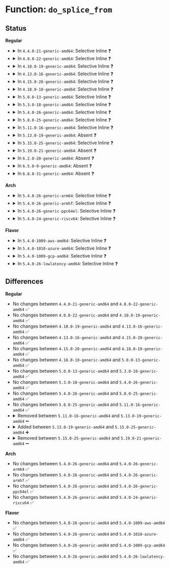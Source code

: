 # Function: <code>do_splice_from</code>

## Status
<b>Regular</b>
<ul>
<li>
<details>
<summary>In <code>4.4.0-21-generic-amd64</code>: Selective Inline ❓</summary>

```c
long int do_splice_from(struct pipe_inode_info * pipe, struct file * out, loff_t * ppos, size_t len, unsigned int flags)
```

```json
{
  "name": "do_splice_from",
  "collision_type": "Unique Global",
  "inline_type": "Selective",
  "funcs": [
    {
      "addr": 18446744071581193808,
      "name": "do_splice_from",
      "external": true,
      "loc": "fs/splice.c:1113",
      "file": "fs/splice.c",
      "inline": "not declared, inlined",
      "caller_inline": [
        "fs/splice.c:direct_splice_actor",
        "fs/splice.c:SyS_splice"
      ],
      "caller_func": []
    }
  ],
  "symbols": [
    {
      "addr": 18446744071581193808,
      "name": "do_splice_from",
      "section": ".text",
      "bind": "STB_GLOBAL",
      "size": 38
    }
  ]
}
```
</details>
</li>
<li>
<details>
<summary>In <code>4.8.0-22-generic-amd64</code>: Selective Inline ❓</summary>

```c
long int do_splice_from(struct pipe_inode_info * pipe, struct file * out, loff_t * ppos, size_t len, unsigned int flags)
```

```json
{
  "name": "do_splice_from",
  "collision_type": "Unique Global",
  "inline_type": "Selective",
  "funcs": [
    {
      "addr": 18446744071581368110,
      "name": "do_splice_from",
      "external": true,
      "loc": "fs/splice.c:1114",
      "file": "fs/splice.c",
      "inline": "not declared, inlined",
      "caller_inline": [
        "fs/splice.c:SyS_splice",
        "fs/splice.c:direct_splice_actor"
      ],
      "caller_func": []
    }
  ],
  "symbols": [
    {
      "addr": 18446744071581357904,
      "name": "do_splice_from",
      "section": ".text",
      "bind": "STB_GLOBAL",
      "size": 38
    }
  ]
}
```
</details>
</li>
<li>
<details>
<summary>In <code>4.10.0-19-generic-amd64</code>: Selective Inline ❓</summary>

```c
long int do_splice_from(struct pipe_inode_info * pipe, struct file * out, loff_t * ppos, size_t len, unsigned int flags)
```

```json
{
  "name": "do_splice_from",
  "collision_type": "Unique Global",
  "inline_type": "Selective",
  "funcs": [
    {
      "addr": 18446744071581445790,
      "name": "do_splice_from",
      "external": true,
      "loc": "fs/splice.c:860",
      "file": "fs/splice.c",
      "inline": "not declared, inlined",
      "caller_inline": [
        "fs/splice.c:SyS_splice",
        "fs/splice.c:direct_splice_actor"
      ],
      "caller_func": []
    }
  ],
  "symbols": [
    {
      "addr": 18446744071581437024,
      "name": "do_splice_from",
      "section": ".text",
      "bind": "STB_GLOBAL",
      "size": 38
    }
  ]
}
```
</details>
</li>
<li>
<details>
<summary>In <code>4.13.0-16-generic-amd64</code>: Selective Inline ❓</summary>

```c
long int do_splice_from(struct pipe_inode_info * pipe, struct file * out, loff_t * ppos, size_t len, unsigned int flags)
```

```json
{
  "name": "do_splice_from",
  "collision_type": "Unique Global",
  "inline_type": "Selective",
  "funcs": [
    {
      "addr": 18446744071581500122,
      "name": "do_splice_from",
      "external": true,
      "loc": "fs/splice.c:856",
      "file": "fs/splice.c",
      "inline": "not declared, inlined",
      "caller_inline": [
        "fs/splice.c:SyS_splice",
        "fs/splice.c:direct_splice_actor"
      ],
      "caller_func": []
    }
  ],
  "symbols": [
    {
      "addr": 18446744071581491664,
      "name": "do_splice_from",
      "section": ".text",
      "bind": "STB_GLOBAL",
      "size": 38
    }
  ]
}
```
</details>
</li>
<li>
<details>
<summary>In <code>4.15.0-20-generic-amd64</code>: Selective Inline ❓</summary>

```c
long int do_splice_from(struct pipe_inode_info * pipe, struct file * out, loff_t * ppos, size_t len, unsigned int flags)
```

```json
{
  "name": "do_splice_from",
  "collision_type": "Unique Global",
  "inline_type": "Selective",
  "funcs": [
    {
      "addr": 18446744071581642250,
      "name": "do_splice_from",
      "external": true,
      "loc": "fs/splice.c:840",
      "file": "fs/splice.c",
      "inline": "not declared, inlined",
      "caller_inline": [
        "fs/splice.c:SyS_splice",
        "fs/splice.c:direct_splice_actor"
      ],
      "caller_func": []
    }
  ],
  "symbols": [
    {
      "addr": 18446744071581633616,
      "name": "do_splice_from",
      "section": ".text",
      "bind": "STB_GLOBAL",
      "size": 41
    }
  ]
}
```
</details>
</li>
<li>
<details>
<summary>In <code>4.18.0-10-generic-amd64</code>: Selective Inline ❓</summary>

```c
long int do_splice_from(struct pipe_inode_info * pipe, struct file * out, loff_t * ppos, size_t len, unsigned int flags)
```

```json
{
  "name": "do_splice_from",
  "collision_type": "Unique Global",
  "inline_type": "Selective",
  "funcs": [
    {
      "addr": 18446744071581796956,
      "name": "do_splice_from",
      "external": true,
      "loc": "fs/splice.c:841",
      "file": "fs/splice.c",
      "inline": "not declared, inlined",
      "caller_inline": [
        "fs/splice.c:do_splice",
        "fs/splice.c:direct_splice_actor"
      ],
      "caller_func": []
    }
  ],
  "symbols": [
    {
      "addr": 18446744071581792368,
      "name": "do_splice_from",
      "section": ".text",
      "bind": "STB_GLOBAL",
      "size": 41
    }
  ]
}
```
</details>
</li>
<li>
<details>
<summary>In <code>5.0.0-13-generic-amd64</code>: Selective Inline ❓</summary>

```c
long int do_splice_from(struct pipe_inode_info * pipe, struct file * out, loff_t * ppos, size_t len, unsigned int flags)
```

```json
{
  "name": "do_splice_from",
  "collision_type": "Unique Global",
  "inline_type": "Selective",
  "funcs": [
    {
      "addr": 18446744071581883521,
      "name": "do_splice_from",
      "external": true,
      "loc": "fs/splice.c:840",
      "file": "fs/splice.c",
      "inline": "not declared, inlined",
      "caller_inline": [
        "fs/splice.c:do_splice",
        "fs/splice.c:direct_splice_actor"
      ],
      "caller_func": []
    }
  ],
  "symbols": [
    {
      "addr": 18446744071581879264,
      "name": "do_splice_from",
      "section": ".text",
      "bind": "STB_GLOBAL",
      "size": 41
    }
  ]
}
```
</details>
</li>
<li>
<details>
<summary>In <code>5.3.0-18-generic-amd64</code>: Selective Inline ❓</summary>

```c
long int do_splice_from(struct pipe_inode_info * pipe, struct file * out, loff_t * ppos, size_t len, unsigned int flags)
```

```json
{
  "name": "do_splice_from",
  "collision_type": "Unique Global",
  "inline_type": "Selective",
  "funcs": [
    {
      "addr": 18446744071582009377,
      "name": "do_splice_from",
      "external": true,
      "loc": "fs/splice.c:837",
      "file": "fs/splice.c",
      "inline": "not declared, inlined",
      "caller_inline": [
        "fs/splice.c:do_splice",
        "fs/splice.c:direct_splice_actor"
      ],
      "caller_func": []
    }
  ],
  "symbols": [
    {
      "addr": 18446744071582004032,
      "name": "do_splice_from",
      "section": ".text",
      "bind": "STB_GLOBAL",
      "size": 41
    }
  ]
}
```
</details>
</li>
<li>
<details>
<summary>In <code>5.4.0-26-generic-amd64</code>: Selective Inline ❓</summary>

```c
long int do_splice_from(struct pipe_inode_info * pipe, struct file * out, loff_t * ppos, size_t len, unsigned int flags)
```

```json
{
  "name": "do_splice_from",
  "collision_type": "Unique Global",
  "inline_type": "Selective",
  "funcs": [
    {
      "addr": 18446744071582087329,
      "name": "do_splice_from",
      "external": true,
      "loc": "fs/splice.c:837",
      "file": "fs/splice.c",
      "inline": "not declared, inlined",
      "caller_inline": [
        "fs/splice.c:do_splice",
        "fs/splice.c:direct_splice_actor"
      ],
      "caller_func": []
    }
  ],
  "symbols": [
    {
      "addr": 18446744071582081984,
      "name": "do_splice_from",
      "section": ".text",
      "bind": "STB_GLOBAL",
      "size": 41
    }
  ]
}
```
</details>
</li>
<li>
<details>
<summary>In <code>5.8.0-25-generic-amd64</code>: Selective Inline ❓</summary>

```c
long int do_splice_from(struct pipe_inode_info * pipe, struct file * out, loff_t * ppos, size_t len, unsigned int flags)
```

```json
{
  "name": "do_splice_from",
  "collision_type": "Unique Global",
  "inline_type": "Selective",
  "funcs": [
    {
      "addr": 18446744071582321938,
      "name": "do_splice_from",
      "external": true,
      "loc": "fs/splice.c:842",
      "file": "fs/splice.c",
      "inline": "not declared, inlined",
      "caller_inline": [
        "fs/splice.c:direct_splice_actor"
      ],
      "caller_func": [
        "fs/splice.c:do_splice"
      ]
    }
  ],
  "symbols": [
    {
      "addr": 18446744071582321712,
      "name": "do_splice_from",
      "section": ".text",
      "bind": "STB_GLOBAL",
      "size": 175
    }
  ]
}
```
</details>
</li>
<li>
<details>
<summary>In <code>5.11.0-16-generic-amd64</code>: Selective Inline ❓</summary>

```c
long int do_splice_from(struct pipe_inode_info * pipe, struct file * out, loff_t * ppos, size_t len, unsigned int flags)
```

```json
{
  "name": "do_splice_from",
  "collision_type": "Unique Global",
  "inline_type": "Selective",
  "funcs": [
    {
      "addr": 18446744071582379056,
      "name": "do_splice_from",
      "external": true,
      "loc": "fs/splice.c:759",
      "file": "fs/splice.c",
      "inline": "not declared, inlined",
      "caller_inline": [
        "fs/splice.c:do_splice",
        "fs/splice.c:do_splice",
        "fs/splice.c:direct_splice_actor",
        "fs/splice.c:direct_splice_actor"
      ],
      "caller_func": []
    }
  ],
  "symbols": [
    {
      "addr": 18446744071582372528,
      "name": "do_splice_from",
      "section": ".text",
      "bind": "STB_GLOBAL",
      "size": 54
    }
  ]
}
```
</details>
</li>
<li>
<details>
<summary>In <code>5.13.0-19-generic-amd64</code>: Absent ❓</summary>

```json
{
  "name": "do_splice_from",
  "collision_type": "Unique Static",
  "inline_type": "Full",
  "funcs": [
    {
      "addr": 18446744071582406116,
      "name": "do_splice_from",
      "external": false,
      "loc": "fs/splice.c:762",
      "file": "fs/splice.c",
      "inline": "not declared, inlined",
      "caller_inline": [
        "fs/splice.c:do_splice",
        "fs/splice.c:do_splice",
        "fs/splice.c:direct_splice_actor",
        "fs/splice.c:direct_splice_actor"
      ],
      "caller_func": []
    }
  ],
  "symbols": []
}
```
</details>
</li>
<li>
<details>
<summary>In <code>5.15.0-25-generic-amd64</code>: Selective Inline ❓</summary>

```c
long int do_splice_from(struct pipe_inode_info * pipe, struct file * out, loff_t * ppos, size_t len, unsigned int flags)
```

```json
{
  "name": "do_splice_from",
  "collision_type": "Unique Global",
  "inline_type": "Selective",
  "funcs": [
    {
      "addr": 18446744071582727892,
      "name": "do_splice_from",
      "external": true,
      "loc": "fs/splice.c:762",
      "file": "fs/splice.c",
      "inline": "not declared, inlined",
      "caller_inline": [
        "fs/splice.c:do_splice",
        "fs/splice.c:do_splice",
        "fs/splice.c:direct_splice_actor",
        "fs/splice.c:direct_splice_actor"
      ],
      "caller_func": []
    }
  ],
  "symbols": [
    {
      "addr": 18446744071582721344,
      "name": "do_splice_from",
      "section": ".text",
      "bind": "STB_GLOBAL",
      "size": 54
    }
  ]
}
```
</details>
</li>
<li>
<details>
<summary>In <code>5.19.0-21-generic-amd64</code>: Absent ❓</summary>

```json
{
  "name": "do_splice_from",
  "collision_type": "Unique Static",
  "inline_type": "Full",
  "funcs": [
    {
      "addr": 18446744071583273459,
      "name": "do_splice_from",
      "external": false,
      "loc": "fs/splice.c:762",
      "file": "fs/splice.c",
      "inline": "not declared, inlined",
      "caller_inline": [
        "fs/splice.c:do_splice",
        "fs/splice.c:do_splice",
        "fs/splice.c:direct_splice_actor",
        "fs/splice.c:direct_splice_actor"
      ],
      "caller_func": []
    }
  ],
  "symbols": []
}
```
</details>
</li>
<li>
<details>
<summary>In <code>6.2.0-20-generic-amd64</code>: Absent ❓</summary>

```json
{
  "name": "do_splice_from",
  "collision_type": "Unique Static",
  "inline_type": "Full",
  "funcs": [
    {
      "addr": 18446744071583855843,
      "name": "do_splice_from",
      "external": false,
      "loc": "fs/splice.c:759",
      "file": "fs/splice.c",
      "inline": "not declared, inlined",
      "caller_inline": [
        "fs/splice.c:do_splice",
        "fs/splice.c:do_splice",
        "fs/splice.c:direct_splice_actor",
        "fs/splice.c:direct_splice_actor"
      ],
      "caller_func": []
    }
  ],
  "symbols": []
}
```
</details>
</li>
<li>
<details>
<summary>In <code>6.5.0-9-generic-amd64</code>: Absent ❓</summary>

```json
{
  "name": "do_splice_from",
  "collision_type": "Unique Static",
  "inline_type": "Full",
  "funcs": [
    {
      "addr": 18446744071584076498,
      "name": "do_splice_from",
      "external": false,
      "loc": "fs/splice.c:931",
      "file": "fs/splice.c",
      "inline": "not declared, inlined",
      "caller_inline": [
        "fs/splice.c:do_splice",
        "fs/splice.c:do_splice",
        "fs/splice.c:direct_splice_actor",
        "fs/splice.c:direct_splice_actor"
      ],
      "caller_func": []
    }
  ],
  "symbols": []
}
```
</details>
</li>
<li>
<details>
<summary>In <code>6.8.0-31-generic-amd64</code>: Absent ❓</summary>

```json
{
  "name": "do_splice_from",
  "collision_type": "Unique Static",
  "inline_type": "Full",
  "funcs": [
    {
      "addr": 18446744071584292633,
      "name": "do_splice_from",
      "external": false,
      "loc": "fs/splice.c:936",
      "file": "fs/splice.c",
      "inline": "not declared, inlined",
      "caller_inline": [
        "fs/splice.c:do_splice",
        "fs/splice.c:do_splice",
        "fs/splice.c:splice_file_range_actor",
        "fs/splice.c:splice_file_range_actor",
        "fs/splice.c:direct_splice_actor",
        "fs/splice.c:direct_splice_actor"
      ],
      "caller_func": []
    }
  ],
  "symbols": []
}
```
</details>
</li>
</ul>
<b>Arch</b>
<ul>
<li>
<details>
<summary>In <code>5.4.0-26-generic-arm64</code>: Selective Inline ❓</summary>

```c
long int do_splice_from(struct pipe_inode_info * pipe, struct file * out, loff_t * ppos, size_t len, unsigned int flags)
```

```json
{
  "name": "do_splice_from",
  "collision_type": "Unique Global",
  "inline_type": "Selective",
  "funcs": [
    {
      "addr": 18446603336493625148,
      "name": "do_splice_from",
      "external": true,
      "loc": "fs/splice.c:837",
      "file": "fs/splice.c",
      "inline": "not declared, inlined",
      "caller_inline": [
        "fs/splice.c:do_splice",
        "fs/splice.c:direct_splice_actor"
      ],
      "caller_func": []
    }
  ],
  "symbols": [
    {
      "addr": 18446603336493616472,
      "name": "do_splice_from",
      "section": ".text",
      "bind": "STB_GLOBAL",
      "size": 116
    }
  ]
}
```
</details>
</li>
<li>
<details>
<summary>In <code>5.4.0-26-generic-armhf</code>: Selective Inline ❓</summary>

```c
long int do_splice_from(struct pipe_inode_info * pipe, struct file * out, loff_t * ppos, size_t len, unsigned int flags)
```

```json
{
  "name": "do_splice_from",
  "collision_type": "Unique Global",
  "inline_type": "Selective",
  "funcs": [
    {
      "addr": 3227165176,
      "name": "do_splice_from",
      "external": true,
      "loc": "fs/splice.c:837",
      "file": "fs/splice.c",
      "inline": "not declared, inlined",
      "caller_inline": [
        "fs/splice.c:do_splice",
        "fs/splice.c:direct_splice_actor"
      ],
      "caller_func": []
    }
  ],
  "symbols": [
    {
      "addr": 3227158804,
      "name": "do_splice_from",
      "section": ".text",
      "bind": "STB_GLOBAL",
      "size": 68
    }
  ]
}
```
</details>
</li>
<li>
<details>
<summary>In <code>5.4.0-26-generic-ppc64el</code>: Selective Inline ❓</summary>

```c
long int do_splice_from(struct pipe_inode_info * pipe, struct file * out, loff_t * ppos, size_t len, unsigned int flags)
```

```json
{
  "name": "do_splice_from",
  "collision_type": "Unique Global",
  "inline_type": "Selective",
  "funcs": [
    {
      "addr": 13835058055287212224,
      "name": "do_splice_from",
      "external": true,
      "loc": "fs/splice.c:837",
      "file": "fs/splice.c",
      "inline": "not declared, inlined",
      "caller_inline": [
        "fs/splice.c:do_splice",
        "fs/splice.c:direct_splice_actor"
      ],
      "caller_func": []
    }
  ],
  "symbols": [
    {
      "addr": 13835058055287203488,
      "name": "do_splice_from",
      "section": ".text",
      "bind": "STB_GLOBAL",
      "size": 116
    }
  ]
}
```
</details>
</li>
<li>
<details>
<summary>In <code>5.4.0-24-generic-riscv64</code>: Selective Inline ❓</summary>

```c
long int do_splice_from(struct pipe_inode_info * pipe, struct file * out, loff_t * ppos, size_t len, unsigned int flags)
```

```json
{
  "name": "do_splice_from",
  "collision_type": "Unique Global",
  "inline_type": "Selective",
  "funcs": [
    {
      "addr": 18446743936273264832,
      "name": "do_splice_from",
      "external": true,
      "loc": "fs/splice.c:837",
      "file": "fs/splice.c",
      "inline": "not declared, inlined",
      "caller_inline": [
        "fs/splice.c:do_splice",
        "fs/splice.c:direct_splice_actor"
      ],
      "caller_func": []
    }
  ],
  "symbols": [
    {
      "addr": 18446743936273260828,
      "name": "do_splice_from",
      "section": ".text",
      "bind": "STB_GLOBAL",
      "size": 84
    }
  ]
}
```
</details>
</li>
</ul>
<b>Flavor</b>
<ul>
<li>
<details>
<summary>In <code>5.4.0-1009-aws-amd64</code>: Selective Inline ❓</summary>

```c
long int do_splice_from(struct pipe_inode_info * pipe, struct file * out, loff_t * ppos, size_t len, unsigned int flags)
```

```json
{
  "name": "do_splice_from",
  "collision_type": "Unique Global",
  "inline_type": "Selective",
  "funcs": [
    {
      "addr": 18446744071582056065,
      "name": "do_splice_from",
      "external": true,
      "loc": "fs/splice.c:837",
      "file": "fs/splice.c",
      "inline": "not declared, inlined",
      "caller_inline": [
        "fs/splice.c:do_splice",
        "fs/splice.c:direct_splice_actor"
      ],
      "caller_func": []
    }
  ],
  "symbols": [
    {
      "addr": 18446744071582050720,
      "name": "do_splice_from",
      "section": ".text",
      "bind": "STB_GLOBAL",
      "size": 41
    }
  ]
}
```
</details>
</li>
<li>
<details>
<summary>In <code>5.4.0-1010-azure-amd64</code>: Selective Inline ❓</summary>

```c
long int do_splice_from(struct pipe_inode_info * pipe, struct file * out, loff_t * ppos, size_t len, unsigned int flags)
```

```json
{
  "name": "do_splice_from",
  "collision_type": "Unique Global",
  "inline_type": "Selective",
  "funcs": [
    {
      "addr": 18446744071581993617,
      "name": "do_splice_from",
      "external": true,
      "loc": "fs/splice.c:837",
      "file": "fs/splice.c",
      "inline": "not declared, inlined",
      "caller_inline": [
        "fs/splice.c:do_splice",
        "fs/splice.c:direct_splice_actor"
      ],
      "caller_func": []
    }
  ],
  "symbols": [
    {
      "addr": 18446744071581988272,
      "name": "do_splice_from",
      "section": ".text",
      "bind": "STB_GLOBAL",
      "size": 41
    }
  ]
}
```
</details>
</li>
<li>
<details>
<summary>In <code>5.4.0-1009-gcp-amd64</code>: Selective Inline ❓</summary>

```c
long int do_splice_from(struct pipe_inode_info * pipe, struct file * out, loff_t * ppos, size_t len, unsigned int flags)
```

```json
{
  "name": "do_splice_from",
  "collision_type": "Unique Global",
  "inline_type": "Selective",
  "funcs": [
    {
      "addr": 18446744071582047345,
      "name": "do_splice_from",
      "external": true,
      "loc": "fs/splice.c:837",
      "file": "fs/splice.c",
      "inline": "not declared, inlined",
      "caller_inline": [
        "fs/splice.c:do_splice",
        "fs/splice.c:direct_splice_actor"
      ],
      "caller_func": []
    }
  ],
  "symbols": [
    {
      "addr": 18446744071582042000,
      "name": "do_splice_from",
      "section": ".text",
      "bind": "STB_GLOBAL",
      "size": 41
    }
  ]
}
```
</details>
</li>
<li>
<details>
<summary>In <code>5.4.0-26-lowlatency-amd64</code>: Selective Inline ❓</summary>

```c
long int do_splice_from(struct pipe_inode_info * pipe, struct file * out, loff_t * ppos, size_t len, unsigned int flags)
```

```json
{
  "name": "do_splice_from",
  "collision_type": "Unique Global",
  "inline_type": "Selective",
  "funcs": [
    {
      "addr": 18446744071582119025,
      "name": "do_splice_from",
      "external": true,
      "loc": "fs/splice.c:837",
      "file": "fs/splice.c",
      "inline": "not declared, inlined",
      "caller_inline": [
        "fs/splice.c:do_splice",
        "fs/splice.c:direct_splice_actor"
      ],
      "caller_func": []
    }
  ],
  "symbols": [
    {
      "addr": 18446744071582113728,
      "name": "do_splice_from",
      "section": ".text",
      "bind": "STB_GLOBAL",
      "size": 41
    }
  ]
}
```
</details>
</li>
</ul>

## Differences
<b>Regular</b>
<ul>
<li>
No changes between <code>4.4.0-21-generic-amd64</code> and <code>4.8.0-22-generic-amd64</code> ✅
</li>
<li>
No changes between <code>4.8.0-22-generic-amd64</code> and <code>4.10.0-19-generic-amd64</code> ✅
</li>
<li>
No changes between <code>4.10.0-19-generic-amd64</code> and <code>4.13.0-16-generic-amd64</code> ✅
</li>
<li>
No changes between <code>4.13.0-16-generic-amd64</code> and <code>4.15.0-20-generic-amd64</code> ✅
</li>
<li>
No changes between <code>4.15.0-20-generic-amd64</code> and <code>4.18.0-10-generic-amd64</code> ✅
</li>
<li>
No changes between <code>4.18.0-10-generic-amd64</code> and <code>5.0.0-13-generic-amd64</code> ✅
</li>
<li>
No changes between <code>5.0.0-13-generic-amd64</code> and <code>5.3.0-18-generic-amd64</code> ✅
</li>
<li>
No changes between <code>5.3.0-18-generic-amd64</code> and <code>5.4.0-26-generic-amd64</code> ✅
</li>
<li>
No changes between <code>5.4.0-26-generic-amd64</code> and <code>5.8.0-25-generic-amd64</code> ✅
</li>
<li>
No changes between <code>5.8.0-25-generic-amd64</code> and <code>5.11.0-16-generic-amd64</code> ✅
</li>
<li>
<details>
<summary>Removed between <code>5.11.0-16-generic-amd64</code> and <code>5.13.0-19-generic-amd64</code> ➖</summary>

```c
long int do_splice_from(struct pipe_inode_info * pipe, struct file * out, loff_t * ppos, size_t len, unsigned int flags)
```
</details>
</li>
<li>
<details>
<summary>Added between <code>5.13.0-19-generic-amd64</code> and <code>5.15.0-25-generic-amd64</code> ➕</summary>

```c
long int do_splice_from(struct pipe_inode_info * pipe, struct file * out, loff_t * ppos, size_t len, unsigned int flags)
```
</details>
</li>
<li>
<details>
<summary>Removed between <code>5.15.0-25-generic-amd64</code> and <code>5.19.0-21-generic-amd64</code> ➖</summary>

```c
long int do_splice_from(struct pipe_inode_info * pipe, struct file * out, loff_t * ppos, size_t len, unsigned int flags)
```
</details>
</li>
</ul>
<b>Arch</b>
<ul>
<li>
No changes between <code>5.4.0-26-generic-amd64</code> and <code>5.4.0-26-generic-arm64</code> ✅
</li>
<li>
No changes between <code>5.4.0-26-generic-amd64</code> and <code>5.4.0-26-generic-armhf</code> ✅
</li>
<li>
No changes between <code>5.4.0-26-generic-amd64</code> and <code>5.4.0-26-generic-ppc64el</code> ✅
</li>
<li>
No changes between <code>5.4.0-26-generic-amd64</code> and <code>5.4.0-24-generic-riscv64</code> ✅
</li>
</ul>
<b>Flavor</b>
<ul>
<li>
No changes between <code>5.4.0-26-generic-amd64</code> and <code>5.4.0-1009-aws-amd64</code> ✅
</li>
<li>
No changes between <code>5.4.0-26-generic-amd64</code> and <code>5.4.0-1010-azure-amd64</code> ✅
</li>
<li>
No changes between <code>5.4.0-26-generic-amd64</code> and <code>5.4.0-1009-gcp-amd64</code> ✅
</li>
<li>
No changes between <code>5.4.0-26-generic-amd64</code> and <code>5.4.0-26-lowlatency-amd64</code> ✅
</li>
</ul>
